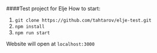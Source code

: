 ####Test project for Elje
How to start:
1. `git clone https://github.com/tahtarov/elje-test.git`
2. `npm install`
3. `npm run start`

Website will open at `localhost:3000`
